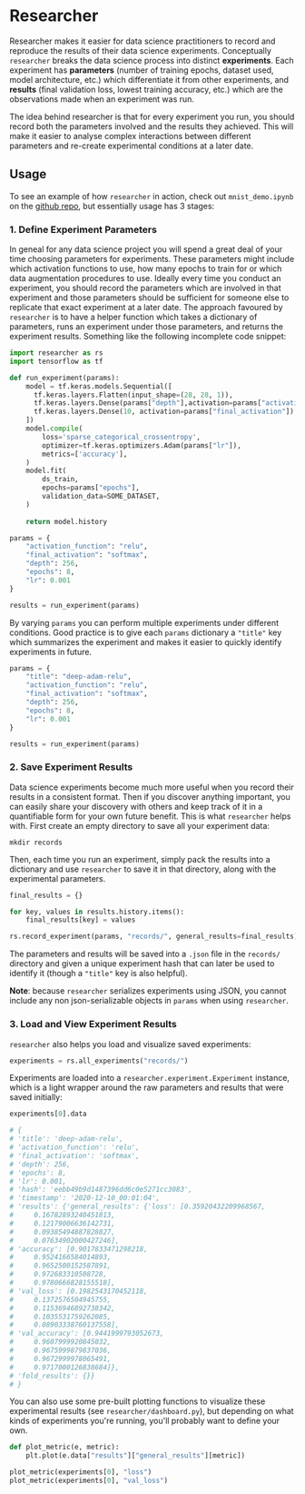 # Researcher

Researcher makes it easier for data science practitioners to record and reproduce the results of their data science experiments. Conceptually `researcher` breaks the data science process into distinct **experiments**. Each experiment has **parameters** (number of training epochs, dataset used, model architecture, etc.) which differentiate it from other experiments, and **results** (final validation loss, lowest training accuracy, etc.) which are the observations made when an experiment was run. 

The idea behind researcher is that for every experiment you run, you should record both the parameters involved and the results they achieved. This will make it easier to analyse complex interactions between different parameters and re-create experimental conditions at a later date.

## Usage

To see an example of how `researcher` in action, check out `mnist_demo.ipynb` on the [github repo](https://github.com/Lewington-pitsos/researcher), but essentially usage has 3 stages:

### 1. Define Experiment Parameters

In geneal for any data science project you will spend a great deal of your time choosing parameters for experiments. These parameters might include which activation functions to use, how many epochs to train for or which data augmentation procedures to use. Ideally every time you conduct an experiment, you should record the parameters which are involved in that experiment and those parameters should be sufficient for someone else to replicate that exact experiment at a later date. The approach favoured by `researcher` is to have a helper function which takes a dictionary of parameters, runs an experiment under those parameters, and returns the experiment results. Something like the following incomplete code snippet:

```python
import researcher as rs
import tensorflow as tf

def run_experiment(params):
    model = tf.keras.models.Sequential([
      tf.keras.layers.Flatten(input_shape=(28, 28, 1)),
      tf.keras.layers.Dense(params["depth"],activation=params["activation_function"]),
      tf.keras.layers.Dense(10, activation=params["final_activation"])
    ])
    model.compile(
        loss='sparse_categorical_crossentropy',
        optimizer=tf.keras.optimizers.Adam(params["lr"]),
        metrics=['accuracy'],
    )
    model.fit(
        ds_train,
        epochs=params["epochs"],
        validation_data=SOME_DATASET, 
    )
    
    return model.history

params = {
    "activation_function": "relu",
    "final_activation": "softmax",
    "depth": 256,
    "epochs": 8,
    "lr": 0.001
}

results = run_experiment(params)
```
By varying `params` you can perform multiple experiments under different conditions. Good practice is to give each `params` dictionary a `"title"` key which summarizes the experiment and makes it easier to quickly identify experiments in future.

```python
params = {
    "title": "deep-adam-relu",
    "activation_function": "relu",
    "final_activation": "softmax",
    "depth": 256,
    "epochs": 8,
    "lr": 0.001
}

results = run_experiment(params)
```
### 2. Save Experiment Results

Data science experiments become much more useful when you record their results in a consistent format. Then if you discover anything important, you can easily share your discovery with others and keep track of it in a quantifiable form for your own future benefit. This is what `researcher` helps with. First create an empty directory to save all your experiment data:

`mkdir records`

Then, each time you run an experiment, simply pack the results into a dictionary and use `researcher` to save it in that directory, along with the experimental parameters.

```python
final_results = {}

for key, values in results.history.items():
    final_results[key] = values

rs.record_experiment(params, "records/", general_results=final_results)
```

The parameters and results will be saved into a `.json` file in the `records/` directory and given a unique experiment hash that can later be used to identify it (though a `"title"` key is also helpful).

**Note**: because `researcher` serializes experiments using JSON, you cannot include any non json-serializable objects in `params` when using `researcher`.

### 3. Load and View Experiment Results

`researcher` also helps you load and visualize saved experiments:

```python
experiments = rs.all_experiments("records/")
```

Experiments are loaded into a `researcher.experiment.Experiment` instance, which is a light wrapper around the raw parameters and results that were saved initially:


```python
experiments[0].data

# {
# 'title': 'deep-adam-relu',
# 'activation_function': 'relu',
# 'final_activation': 'softmax',
# 'depth': 256,
# 'epochs': 8,
# 'lr': 0.001,
# 'hash': 'eebb49b9d1487396dd6c0e5271cc3083',
# 'timestamp': '2020-12-10_00:01:04',
# 'results': {'general_results': {'loss': [0.35920432209968567,
#     0.16782893240451813,
#     0.12179006636142731,
#     0.09385494887828827,
#     0.07634902000427246],
# 'accuracy': [0.9017833471298218,
#     0.9524166584014893,
#     0.9652500152587891,
#     0.972683310508728,
#     0.9780666828155518],
# 'val_loss': [0.1982543170452118,
#     0.1372576504945755,
#     0.11536946892738342,
#     0.1035531759262085,
#     0.08903338760137558],
# 'val_accuracy': [0.9441999793052673,
#     0.9607999920845032,
#     0.9675999879837036,
#     0.9672999978065491,
#     0.9717000126838684]},
# 'fold_results': {}}
# }
```

You can also use some pre-built plotting functions to visualize these experimental results (see `researcher/dashboard.py`), but depending on what kinds of experiments you're running, you'll probably want to define your own.

```python
def plot_metric(e, metric):
    plt.plot(e.data["results"]["general_results"][metric])

plot_metric(experiments[0], "loss")
plot_metric(experiments[0], "val_loss")
```